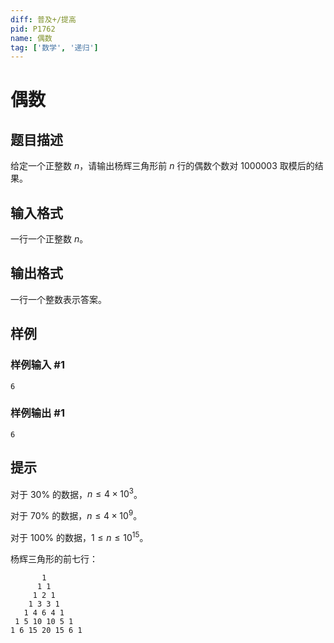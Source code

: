 ```yaml
---
diff: 普及+/提高
pid: P1762
name: 偶数
tag: ['数学', '递归']
---
```

# 偶数
## 题目描述

给定一个正整数 $n$，请输出杨辉三角形前 $n$ 行的偶数个数对 $1000003$ 取模后的结果。

## 输入格式

一行一个正整数 $n$。

## 输出格式

一行一个整数表示答案。
## 样例

### 样例输入 #1
```
6

```
### 样例输出 #1
```
6

```
## 提示

对于 $30\%$ 的数据，$n\le 4\times 10^3$。

对于 $70\%$ 的数据，$n\le 4\times 10^9$。

对于 $100\%$ 的数据，$1\le n\le 10^{15}$。

杨辉三角形的前七行：

```plain
       1
      1 1
     1 2 1
    1 3 3 1
   1 4 6 4 1
 1 5 10 10 5 1
1 6 15 20 15 6 1
```
